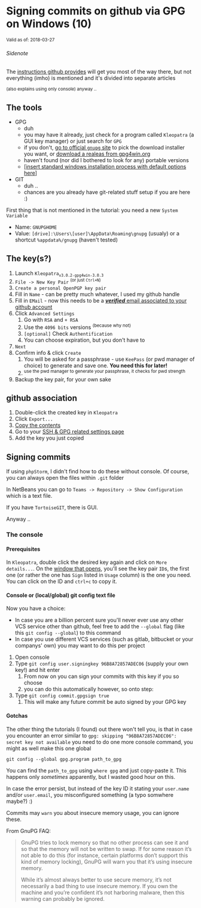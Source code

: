 # Signing commits on github via GPG on Windows (10)

<sup>Valid as of: 2018-03-27</sup>

###### Sidenote

The [instructions github provides](https://help.github.com/articles/signing-commits-with-gpg/)
will get you most of the way there, but not everything (imho) is mentioned and
it's divided into separate articles

<sup>
(also explains using only console) anyway ..
</sup>

## The tools

- GPG
  + duh
  + you may have it already, just check for a program called `Kleopatra`
  (a GUI key manager) or just search for `GPG`
  + if you don't, [go to official `gnupg` site](https://www.gnupg.org/download/)
  to pick the download installer you want, or
  [download a realeas from gpg4win.org](https://gpg4win.org/download.html)
  + haven't found (nor did I bothered to look for any) portable versions
  + [[insert standard windows installation process with default options here]](https://i.imgur.com/pDI3Qqh.png)
- GIT
  + duh ..
  + chances are you already have git-related stuff setup if you are here :)
  
First thing that is not mentioned in the tutorial: you need a new `System Variable`

* Name: `GNUPGHOME`
* Value: `[drive]:\Users\[user]\AppData\Roaming\gnupg` (usualy) or 
a shortcut `%appdata%/gnupg` (haven't tested) 

## The key(s?)

1. Launch `Kleopatra`<sub>`v3.0.2-gpg4win-3.0.3`</sub>
2. `File -> New Key Pair` <sup>(or just `Ctrl+N`)</sup>
3. `Create a personal OpenPGP key pair`
4. Fill in `Name` - can be pretty much whatever, I used my github handle
5. Fill in `EMail` - now this needs to be a [***verified*** email associated to
your github account](https://github.com/settings/emails)
6. Click `Advanced Settings`
   1. Go with `RSA` and `+ RSA`
   2. Use the `4096 bits` versions <sup>(because why not)</sup>
   3. `[optional]` Check `Authentification`
   4. You can choose expiration, but you don't have to
7. `Next`
8. Confirm info & click `Create`
   1. You will be asked for a passphrase - use `KeePass` (or pwd manager of 
   choice) to generate and save one. **You need this for later!**
   2. <sup>use the pwd manager to generate your passphrase, it checks for 
   pwd strength</sup>
9. Backup the key pair, for your own sake

## github association

1. Double-click the created key in `Kleopatra`
2. Click `Export...`
3. [Copy the contents](https://i.imgur.com/hxIsnxz.png)
4. Go to your [SSH & GPG related settings page](https://github.com/settings/keys)
5. Add the key you just copied

## Signing commits

If using `phpStorm`, I didn't find how to do these without console. Of course,
you can always open the files within `.git` folder

In NetBeans you can go to `Teams -> Repository -> Show Configuration` which is
a text file.

If you have `TortoiseGIT`, there is GUI.

Anyway ..

### The console

#### Prerequisites

In `Kleopatra`, double click the desired key again and click on
`More details...`.
On the [window that opens](https://i.imgur.com/9ZOWMEX.png), you'll see the
key pair `ID`s, the first one (or rather the one has `Sign` listed in `Usage` 
column) is the one you need. You can click on the ID and
`ctrl+c` to copy it.

#### Console or (local/global) git config text file

Now you have a choice:

* In case you are a billion percent sure you'll never ever use any other
VCS service other than github, feel free to add the `--global` flag
(like this `git config --global`) to this command
* In case you use different VCS services (such as gitlab, bitbucket or your 
companys' own) you may want to do this per project

1. Open console
2. Type `git config user.signingkey 96B8A72857ADEC06` (supply your own key!) 
and hit enter
   1. From now on you can sign your commits with this key if you so choose
   2. you can do this automatically however, so onto step:
3. Type `git config commit.gpgsign true`
   1. This will make any future commit be auto signed by your GPG key

#### Gotchas

The other thing the tutorials (I found) out there won't tell you, is that in
case you encounter an error similar to 
`gpg: skipping "96B8A72857ADEC06": secret key not available` you need to do
one more console command, you might as well make this one global

`git config --global gpg.program path_to_gpg`

You can find the `path_to_gpg` using `where gpg` and just copy-paste it. This
happens only _sometimes_ apparently, but I wasted good hour on this.

In case the error persist, but instead of the key ID it stating your `user.name`
and/or `user.email`, you misconfigured something (a typo somwhere maybe?) :)

Commits may `warn` you about insecure memory usage, you can ignore these.

From GnuPG FAQ:

> GnuPG tries to lock memory so that no other process can see it and so that 
the memory will not be written to swap. If for some reason it’s not able to 
do this (for instance, certain platforms don’t support this kind of memory 
locking), GnuPG will warn you that it’s using insecure memory.
> 
> While it’s almost always better to use secure memory, it’s not necessarily 
a bad thing to use insecure memory. If you own the machine and you’re 
confident it’s not harboring malware, then this warning can probably be 
ignored.